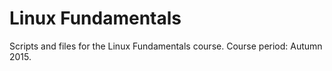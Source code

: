 # Linux Fundamentals
Scripts and files for the Linux Fundamentals course.
Course period: Autumn 2015.
